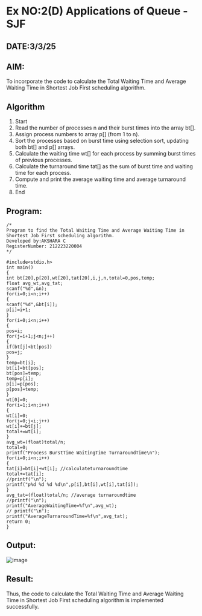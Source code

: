 # Ex NO:2(D) Applications of Queue - SJF
## DATE:3/3/25
## AIM:
To incorporate the code to calculate the Total Waiting Time and Average Waiting Time in Shortest Job First scheduling algorithm.
## Algorithm
1. Start
2. Read the number of processes n and their burst times into the array bt[].
3. Assign process numbers to array p[] (from 1 to n).
4. Sort the processes based on burst time using selection sort, updating both bt[] and p[] arrays.
5. Calculate the waiting time wt[] for each process by summing burst times of previous 
processes.
6. Calculate the turnaround time tat[] as the sum of burst time and waiting time for each 
process.
7. Compute and print the average waiting time and average turnaround time.
8. End
## Program:
```
/*
Program to find the Total Waiting Time and Average Waiting Time in Shortest Job First scheduling algorithm.
Developed by:AKSHARA C 
RegisterNumber: 212223220004 
*/
```
```
#include<stdio.h> 
int main()
{
int bt[20],p[20],wt[20],tat[20],i,j,n,total=0,pos,temp; 
float avg_wt,avg_tat;
scanf("%d",&n); 
for(i=0;i<n;i++)
{
scanf("%d",&bt[i]); 
p[i]=i+1;
}
for(i=0;i<n;i++)
{
pos=i; 
for(j=i+1;j<n;j++)
{
if(bt[j]<bt[pos]) 
pos=j;
}
temp=bt[i]; 
bt[i]=bt[pos]; 
bt[pos]=temp;
temp=p[i]; 
p[i]=p[pos]; 
p[pos]=temp;
}
wt[0]=0;
for(i=1;i<n;i++)
{
wt[i]=0; 
for(j=0;j<i;j++)
wt[i]+=bt[j]; 
total+=wt[i];
}
avg_wt=(float)total/n; 
total=0;
printf("Process BurstTime WaitingTime TurnaroundTime\n"); 
for(i=0;i<n;i++)
{
tat[i]=bt[i]+wt[i]; //calculateturnaroundtime 
total+=tat[i];
//printf("\n");
printf("p%d %d %d %d\n",p[i],bt[i],wt[i],tat[i]);
}
avg_tat=(float)total/n; //average turnaroundtime
//printf("\n");
printf("AverageWaitingTime=%f\n",avg_wt);
// printf("\n");
printf("AverageTurnaroundTime=%f\n",avg_tat); 
return 0;
}
```
## Output:
![image](https://github.com/user-attachments/assets/5ca9e0bf-b7f4-45ee-af1a-00fa20e4cfd9)

## Result:
Thus, the code to calculate the Total Waiting Time and Average Waiting Time in Shortest Job First scheduling algorithm is implemented successfully.
